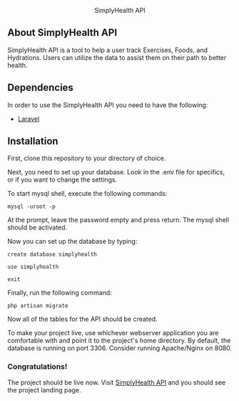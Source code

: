<p align="center">SimplyHealth API</p>

## About SimplyHealth API

SimplyHealth API is a tool to help a user track Exercises, Foods, and Hydrations. Users can utilize the data to assist them on their path to better health.

## Dependencies

In order to use the SimplyHealth API you need to have the following:

- [Laravel](https://laravel.com/docs)

## Installation

First, clone this repository to your directory of choice.

Next, you need to set up your database. Look in the .env file for specifics, or if you want to change the settings.

To start mysql shell, execute the following commands:

`mysql -uroot -p`

At the prompt, leave the password empty and press return. The mysql shell should be activated.

Now you can set up the database by typing:

`create database simplyhealth`

`use simplyhealth`

`exit`

Finally, run the following command:

`php artisan migrate`

Now all of the tables for the API should be created.

To make your project live, use whichever webserver application you are comfortable with and point it to the project's home directory. By default, the database is running on port 3306. Consider running Apache/Nginx on 8080.

### Congratulations!

The project should be live now. Visit [SimplyHealth API](http://localhost:8080/) and you should see the project landing page.
